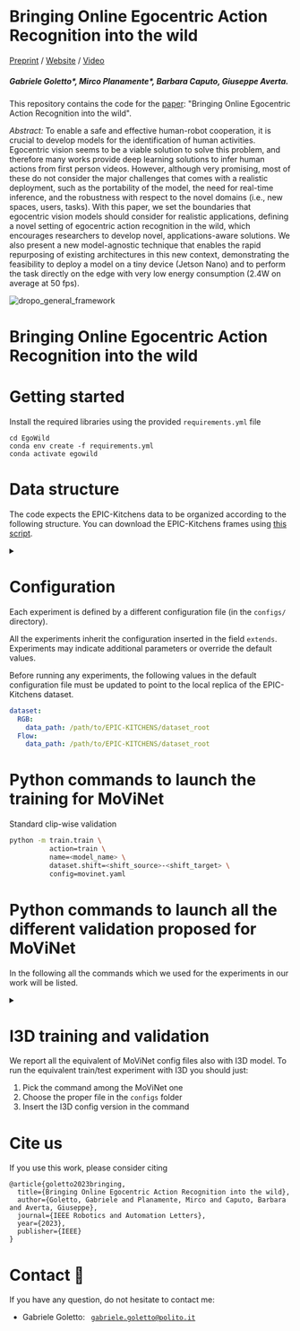 <!-- # EgoWild
Implementation of Bringing Online Egocentric Action Recognition into the wild
 -->
# Bringing Online Egocentric Action Recognition into the wild

[Preprint](https://arxiv.org/abs/2211.03004) / [Website](https://egocentricvision.github.io/EgoWild/) / [Video](https://www.youtube.com/watch?v=7rtynmoYnuw&t=32s)

##### Gabriele Goletto*, Mirco Planamente*, Barbara Caputo, Giuseppe Averta.

This repository contains the code for the [paper](https://arxiv.org/abs/2211.03004): "Bringing Online Egocentric Action Recognition into the wild".

*Abstract:* To enable a safe and effective human-robot cooperation, it is crucial to develop models for the identification of human activities. Egocentric vision seems to be a viable solution to solve this problem, and therefore many works provide deep learning solutions to infer human actions from first person videos. However, although very promising, most of these do not consider the major challenges that comes with a realistic deployment, such as the portability of the model, the need for real-time inference, and the robustness with respect to the novel domains (i.e., new spaces, users, tasks). With this paper, we set the boundaries that egocentric vision models should consider for realistic applications, defining a novel setting of egocentric action recognition in the wild, which encourages researchers to develop novel, applications-aware solutions. We also present a new model-agnostic technique that enables the rapid repurposing of existing architectures in this new context, demonstrating the feasibility to deploy a model on a tiny device (Jetson Nano) and to perform the task directly on the edge with very low energy consumption (2.4W on average at 50 fps).

![dropo_general_framework](figures/teaser.png)

# Bringing Online Egocentric Action Recognition into the wild
# Getting started
Install the required libraries using the provided `requirements.yml` file
```
cd EgoWild
conda env create -f requirements.yml
conda activate egowild
```

# Data structure
The code expects the EPIC-Kitchens data to be organized according to the following structure. 
You can download the EPIC-Kitchens frames using [this script](https://github.com/jonmun/MM-SADA_Domain_Adaptation_Splits/blob/master/download_script.sh).

<details> <summary><b> </b></summary><br/>

```
├── dataset_root
|   ├── P01_01
|   |   ├── img_0000000000.jpg
|   |   ├── x_0000000000.jpg
|   |   ├── y_0000000000.jpg
|   |   ├── .
|   |   ├── .
|   |   ├── .
|   |   ├── img_0000000100.jpg
|   |   ├── x_0000000100.jpg
|   |   ├── y_0000000100.jpg
|   ├── .
|   ├── .
|   ├── .
|   ├── P22_17
|   |   ├── img_0000000000.jpg
|   |   ├── x_0000000000.jpg
|   |   ├── y_0000000000.jpg
|   |   ├── .
|   |   ├── .
|   |   ├── .
|   |   ├── img_0000000250.jpg
|   |   ├── x_0000000250.jpg
|   |   ├── y_0000000250.jpg
```

</details>


# Configuration
Each experiment is defined by a different configuration file (in the `configs/` directory).

All the experiments inherit the configuration inserted in the field `extends`.
Experiments may indicate additional parameters or override the default values.

Before running any experiments, the following values in the default configuration file must be updated 
to point to the local replica of the EPIC-Kitchens dataset.
```yaml
dataset:
  RGB:
    data_path: /path/to/EPIC-KITCHENS/dataset_root
  Flow:
    data_path: /path/to/EPIC-KITCHENS/dataset_root
```

# Python commands to launch the training for MoViNet
Standard clip-wise validation
```bash
python -m train.train \
          action=train \
          name=<model_name> \
          dataset.shift=<shift_source>-<shift_target> \
          config=movinet.yaml
```

# Python commands to launch all the different validation proposed for MoViNet

In the following all the commands which we used for the experiments in our work will be listed.
<details> <summary><b> </b></summary><br/>

## Standard clip-wise validation
```bash
python -m train.train \
          action=validate \
          name=<model_name> \
          dataset.shift=<shift_source>-<shift_target>
```

## Trimmed standard validation
```bash
python -m train.train \
          action=validate \
          name=<model_name> \
          dataset.shift=<shift_source>-<shift_target> \
          config=trimmed.yaml
```
For all boundaries detection methods in trimmed scenario just use the same arguments as in the untrimmed one 
(notice that ABD is not implemented for the trimmed case)

## Untrimmed validation - single buffer - boundaries supervision
```bash
python -m train.train \
          action=validate \
          name=<model_name> \
          dataset.shift=<shift_source>-<shift_target> \
          config=untrimmed.yaml
```

## Untrimmed validation - single buffer - SBL
```bash
python -m train.train \
          action=validate \
          name=<model_name> \
          dataset.shift=<shift_source>-<shift_target> \
          config=untrimmed.yaml \
          boundaries_supervision=False \
          SBL_k=<k>
```

## Untrimmed validation - single buffer - DBL
```bash
python -m train.train \
          action=validate \
          name=<model_name> \
          dataset.shift=<shift_source>-<shift_target> \
          config=untrimmed.yaml \
          boundaries_supervision=False \
          DBL_threshold=<DBL_threshold>
```

## Untrimmed validation - single buffer - ABD
```bash
python -m train.train \
          action=validate \
          name=<model_name> \
          dataset.shift=<shift_source>-<shift_target> \
          config=untrimmed.yaml \
          boundaries_supervision=False \
          ABD=<ABD_size>
```

## Untrimmed validation - double buffer - boundaries supervision
```bash
python -m train.train \
          action=validate \
          name=<model_name> \
          dataset.shift=<shift_source>-<shift_target> \
          config=untrimmed_db.yaml 
```

## Untrimmed validation - double buffer - DBL
```bash
python -m train.train \
          action=validate \
          name=<model_name> \
          dataset.shift=<shift_source>-<shift_target> \
          config=untrimmed_db.yaml \
          boundaries_supervision=False \
          DBL_threshold=<DBL_threshold>
```
</details>

# I3D training and validation
We report all the equivalent of MoViNet config files also with I3D model. 
To run the equivalent train/test experiment with I3D you should just:
1) Pick the command among the MoViNet one
2) Choose the proper file in the `configs` folder
3) Insert the I3D config version in the command

# Cite us
If you use this work, please consider citing

```
@article{goletto2023bringing,
  title={Bringing Online Egocentric Action Recognition into the wild},
  author={Goletto, Gabriele and Planamente, Mirco and Caputo, Barbara and Averta, Giuseppe},
  journal={IEEE Robotics and Automation Letters},
  year={2023},
  publisher={IEEE}
}
```

# Contact :pushpin:
If you have any question, do not hesitate to contact me:

- Gabriele Goletto: <code> gabriele.goletto@polito.it</code>
